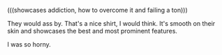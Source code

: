 (((showcases addiction, how to overcome it and failing a ton)))



They would ass by. That's a nice shirt, I would think. It's smooth on their skin and showcases the best and most prominent features.

I was so horny.
